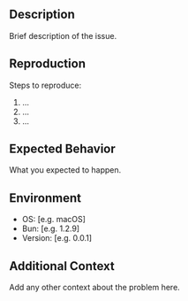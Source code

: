 ## Description

Brief description of the issue.

## Reproduction

Steps to reproduce:

1. ...
2. ...
3. ...

## Expected Behavior

What you expected to happen.

## Environment

- OS: [e.g. macOS]
- Bun: [e.g. 1.2.9]
- Version: [e.g. 0.0.1]

## Additional Context

Add any other context about the problem here.
